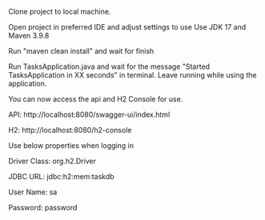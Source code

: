 Clone project to local machine.

Open project in preferred IDE and adjust settings to use Use JDK 17 and Maven 3.9.8

Run "maven clean install" and wait for finish

Run TasksApplication.java and wait for the message "Started TasksApplication in XX seconds" in terminal.
Leave running while using the application.

You can now access the api and H2 Console for use.

API: http://localhost:8080/swagger-ui/index.html

H2: http://localhost:8080/h2-console

Use below properties when logging in

Driver Class: org.h2.Driver

JDBC URL: jdbc:h2:mem:taskdb

User Name: sa

Password: password
